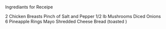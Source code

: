 Ingrediants for Receipe

2 Chicken Breasts
Pinch of Salt and Pepper
1/2 lb Mushrooms
Diced Onions
6 Pineapple Rings
Mayo
Shredded Cheese
Bread (toasted
)
